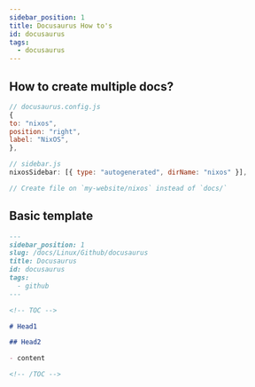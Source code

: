 ```yaml
---
sidebar_position: 1
title: Docusaurus How to's
id: docusaurus
tags:
  - docusaurus
---
```


<!-- TOC -->

## How to create multiple docs?

```js
// docusaurus.config.js
{
to: "nixos",
position: "right",
label: "NixOS",
},

// sidebar.js
nixosSidebar: [{ type: "autogenerated", dirName: "nixos" }],

// Create file on `my-website/nixos` instead of `docs/`

```

## Basic template

```md
---
sidebar_position: 1
slug: /docs/Linux/Github/docusaurus
title: Docusaurus
id: docusaurus
tags:
  - github
---

<!-- TOC -->

# Head1

## Head2

- content

<!-- /TOC -->
```

<!-- /TOC -->
